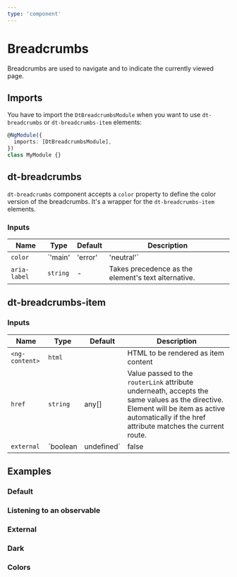 ```yaml
---
type: 'component'
---
```


# Breadcrumbs

Breadcrumbs are used to navigate and to indicate the currently viewed page.

## Imports

You have to import the `DtBreadcrumbsModule` when you want to use `dt-breadcrumbs` or `dt-breadcrumbs-item` elements:

```typescript
@NgModule({
  imports: [DtBreadcrumbsModule],
})
class MyModule {}
```

## dt-breadcrumbs

`dt-breadcrumbs` component accepts a `color` property to define the color version of the breadcrumbs. It's a wrapper for the `dt-breadcrumbs-item` elements.

### Inputs

| Name         | Type                           | Default | Description                                                                            |
| ------------ | ------------------------------ | ------- | -------------------------------------------------------------------------------------- |
| `color`      | `'main' | 'error' | 'neutral'` | `main`  | Current variation of the theme color which is applied to the color of the breadcrumbs. |
| `aria-label` | `string`                       | -       | Takes precedence as the element's text alternative.                                    |

## dt-breadcrumbs-item

### Inputs

| Name           | Type                  | Default | Description                                                                                                                                                                                    |
| -------------- | --------------------- | ------- | ---------------------------------------------------------------------------------------------------------------------------------------------------------------------------------------------- |
| `<ng-content>` | `html`                |         | HTML to be rendered as item content                                                                                                                                                            |
| `href`         | `string`              | any[]   | Value passed to the `routerLink` attribute underneath, accepts the same values as the directive. Element will be item as active automatically if the href attribute matches the current route. |
| `external`     | `boolean | undefined` | false   | If empty or truthy parameter given, the `href` attribute will not be interpreted as internal router link but rather as en external href                                                        |

## Examples

### Default

<docs-source-example example="BreadcrumbsDefaultExample"></docs-source-example>

### Listening to an observable

<docs-source-example example="BreadcrumbsObservableExample"></docs-source-example>

### External

<docs-source-example example="BreadcrumbsExternalExample"></docs-source-example>

### Dark

<docs-source-example example="BreadcrumbsDarkExample" themedark="true"></docs-source-example>

### Colors

<docs-source-example example="BreadcrumbsColorExample"></docs-source-example>
